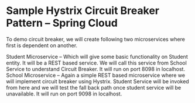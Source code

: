 # Sample Hystrix Circuit Breaker Pattern – Spring Cloud

To demo circuit breaker, we will create following two microservices where first is dependent on another.

Student Microservice – Which will give some basic functionality on Student entity. It will be a REST based service. We will call this service from School Service to understand Circuit Breaker. It will run on port 8098 in localhost.
School Microservice – Again a simple REST based microservice where we will implement circuit breaker using Hystrix. Student Service will be invoked from here and we will test the fall back path once student service will be unavailable. It will run on port 9098 in localhost.

